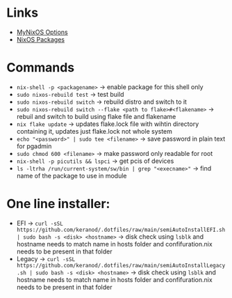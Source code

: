 # Links

- [MyNixOS Options](https://mynixos.com)
- [NixOS Packages](https://search.nixos.org/packages)

# Commands

- `nix-shell -p <packagename>` -> enable package for this shell only
- `sudo nixos-rebuild test` -> test build
- `sudo nixos-rebuild switch` -> rebuild distro and switch to it
- `sudo nixos-rebuild switch --flake <path to flake>#<flakename>` -> rebuil and switch to build using flake file and flakename
- `nix flake update` -> updates flake.lock file with wihtin directory containing it, updates just flake.lock not whole system
- `echo "<password>" | sudo tee <filename>` -> save password in plain text for pgadmin
- `sudo chmod 600 <filename>` -> make password only readable for root
- `nix-shell -p picutils && lspci` -> get pcis of devices
- `ls -ltrha /run/current-system/sw/bin | grep "<execname>"` -> find name of the package to use in module

# One line installer:

- EFI -> `curl -sSL https://github.com/keranod/.dotfiles/raw/main/semiAutoInstallEFI.sh | sudo bash -s <disk> <hostname>` -> disk check using `lsblk` and hostname needs to match name in hosts folder and confifuration.nix needs to be present in that folder
- Legacy -> `curl -sSL https://github.com/keranod/.dotfiles/raw/main/semiAutoInstallLegacy.sh | sudo bash -s <disk> <hostname>` -> disk check using `lsblk` and hostname needs to match name in hosts folder and confifuration.nix needs to be present in that folder
